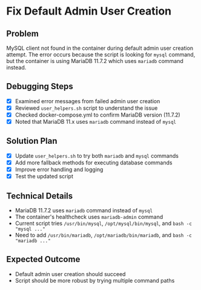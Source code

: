 # Fix Default Admin User Creation

## Problem
MySQL client not found in the container during default admin user creation attempt. The error occurs because the script is looking for `mysql` command, but the container is using MariaDB 11.7.2 which uses `mariadb` command instead.

## Debugging Steps
- [x] Examined error messages from failed admin user creation
- [x] Reviewed `user_helpers.sh` script to understand the issue
- [x] Checked docker-compose.yml to confirm MariaDB version (11.7.2)
- [x] Noted that MariaDB 11.x uses `mariadb` command instead of `mysql`

## Solution Plan
- [x] Update `user_helpers.sh` to try both `mariadb` and `mysql` commands
- [x] Add more fallback methods for executing database commands
- [x] Improve error handling and logging
- [x] Test the updated script

## Technical Details
- MariaDB 11.7.2 uses `mariadb` command instead of `mysql`
- The container's healthcheck uses `mariadb-admin` command
- Current script tries `/usr/bin/mysql`, `/opt/mysql/bin/mysql`, and `bash -c "mysql ..."`
- Need to add `/usr/bin/mariadb`, `/opt/mariadb/bin/mariadb`, and `bash -c "mariadb ..."`

## Expected Outcome
- Default admin user creation should succeed
- Script should be more robust by trying multiple command paths